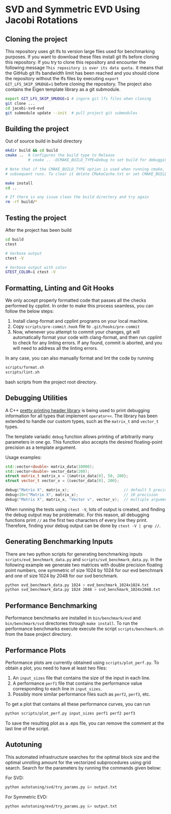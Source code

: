 # SVD and Symmetric EVD Using Jacobi Rotations

## Cloning the project

This repository uses git lfs to version large files used for benchmarking purposes.
If you want to download these files install git lfs before cloning this repository.
If you try to clone this repository and encounter the following message
`This repository is over its data quota.` it means that the GitHub git lfs bandwidth
limit has been reached and you should clone the repository without the lfs files by
executing `export GIT_LFS_SKIP_SMUDGE=1` before cloning the repository.
The project also contains the Eigen template library as a git submodule.

```bash
export GIT_LFS_SKIP_SMUDGE=1 # ingore git lfs files when cloning
git clone ...
cd jacobi-svd-evd
git submodule update --init  # pull project git submodules
```

## Building the project

Out of source build in build directory

```bash
mkdir build && cd build
cmake ..  # Configures the build type to Release
          # cmake .. -DCMAKE_BUILD_TYPE=Debug to set build for debugging

# Note that if the CMAKE_BUILD_TYPE option is used when running cmake, its value is cached for
# subsequent runs. To clear it delete CMakeCache.txt or set CMAKE_BUILD_TYPE to the wanted value.

make install
cd ..

# If there is any issue clean the build directory and try again
rm -rf build/*
```

## Testing the project

After the project has been build

```bash
cd build
ctest

# Verbose output
ctest -V

# Verbose output with color
GTEST_COLOR=1 ctest -V
```

## Formatting, Linting and Git Hooks
We only accept properly formatted code that passes all the checks performed by cpplint. In order to make this process
seamless, you can follow the below steps:

1. Install clang-format and cpplint programs on your local machine.
2. Copy `scripts/pre-commit.hook` file to `.git/hooks/pre-commit`
3. Now, whenever you attempt to commit your changes, git will automatically format your code with clang-format, and
then run cpplint to check for any linting errors. If any found, commit is aborted, and you will need to address all the
linting errors.

In any case, you can also manually format and lint the code by running
```bash
scripts/format.sh
scripts/lint.sh
```
bash scripts from the project root directory.

## Debugging Utilities

A C++ [pretty printing header library](https://github.com/louisdx/cxx-prettyprint)
is being used to print debugging information for all types that implement `operator<<`.
The library has been extended to handle our custom types, such as the `matrix_t` and
`vector_t` types.

The template variadic `debug` function allows printing of arbitrarily many parameters in one go.
This function also accepts the desired floating-point precision as a template argument.

Usage examples:

```C++
std::vector<double> matrix_data(10000);
std::vector<double> vector_data(200);
struct matrix_t matrix_x = {&matrix_data[0], 50, 200};
struct vector_t vector_v = {&vector_data[0], 200};

debug("Matrix X", matrix_x);                        // default 5 precision
debug<10>("Matrix X", matrix_x);                    // 10 precision
debug("Matrix X", matrix_x, "Vector v", vector_v);  // multiple arguments
```

When running the tests using `ctest -V`, lots of output is created, and finding the debug
output may be problematic. For this reason, all debugging functions print `//` as the first
two characters of every line they print. Therefore, finding your debug output can be done by
`ctest -V | grep //`.

## Generating Benchmarking Inputs
There are two python scripts for generating benchmarking inputs `scripts/evd_benchmark_data.py` and
`scripts/svd_benchmark_data.py`. In the following example we generate two matrices with double
precision floating point numbers, one symmetric of size 1024 by 1024 for our evd benchmark and one
of size 1024 by 2048 for our svd benchmark.

```bash
python evd_benchmark_data.py 1024 > evd_benchmark_1024x1024.txt
python svd_benchmark_data.py 1024 2048 > svd_benchmark_1024x2048.txt
```

## Performance Benchmarking
Performance benchmarks are installed in `bin/benchmark/evd` and `bin/benchmark/svd` directories through `make install`.
To run the performance benchmarks execute execute the script `scripts/benchmark.sh` from the base project directory.

## Performance Plots
Performance plots are currently obtained using `scripts/plot_perf.py`.
To obtain a plot, you need to have at least two files:

1. An `input_sizes` file that contains the size of the input in each line.
2. A performance `perf1` file that contains the performance value corresponding to each line in `input_sizes`.
3. Possibly more similar performance files such as `perf2`, `perf3`, etc.

To get a plot that contains all these performance curves, you can run

```bash
python scripts/plot_perf.py input_sizes perf1 perf2 perf3
```

To save the resulting plot as a .eps file, you can remove the comment at the last line of the script.

## Autotuning
This automated infrastructure searches for the optimal block size and the optimal unrolling
amount for the vectorized subprocedures using grid search. Search for the parameters by running
the commands given below:

For SVD:
```bash
python autotuning/svd/try_params.py &> output.txt
```

For Symmetric EVD:
```bash
python autotuning/evd/try_params.py &> output.txt
```

